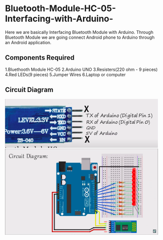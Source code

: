 # Bluetooth-Module-HC-05-Interfacing-with-Arduino-
Here we are basically Interfacing Bluetooth Module with Arduino.
Through Bluetooth Module we are going connect Android phone to Arduino through an Android application. 

## Components Required
1.Bluethooth Module HC-05
2.Arduino UNO
3.Resisters(220 ohm - 9 pieces)
4.Red LEDs(9 pieces)
5.Jumper Wires
6.Laptop or computer 

## Circuit Diagram
<img src = "https://github.com/DhruvJain666/Bluetooth-Module-HC-05-Interfacing-with-Arduino-/blob/main/assets/Images/Connections.png" >

<img src ="https://github.com/DhruvJain666/Bluetooth-Module-HC-05-Interfacing-with-Arduino-/blob/main/assets/Images/Circuit%20Diagram.png">
